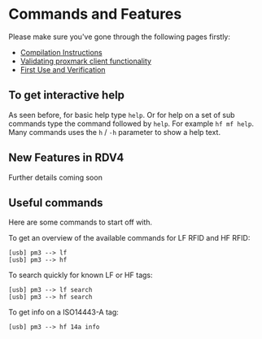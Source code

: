 
# Commands and Features

Please make sure you've gone through the following pages firstly:

* [Compilation Instructions](/doc/md/Use_of_Proxmark/0_Compilation-Instructions.md)
* [Validating proxmark client functionality](/doc/md/Use_of_Proxmark/1_Validation.md)
* [First Use and Verification](/doc/md/Use_of_Proxmark/2_Configuration-and-Verification.md)

## To get interactive help

As seen before, for basic help type `help`. Or for help on a set of sub commands type the command followed by `help`. For example `hf mf help`.  Many commands uses the `h` / `-h` parameter to show a help text.

## New Features in RDV4

Further details coming soon

## Useful commands

Here are some commands to start off with.

To get an overview of the available commands for LF RFID and HF RFID:
```
[usb] pm3 --> lf
[usb] pm3 --> hf
```

To search quickly for known LF or HF tags:
```
[usb] pm3 --> lf search
[usb] pm3 --> hf search
```

To get info on a ISO14443-A tag:
```
[usb] pm3 --> hf 14a info
```
